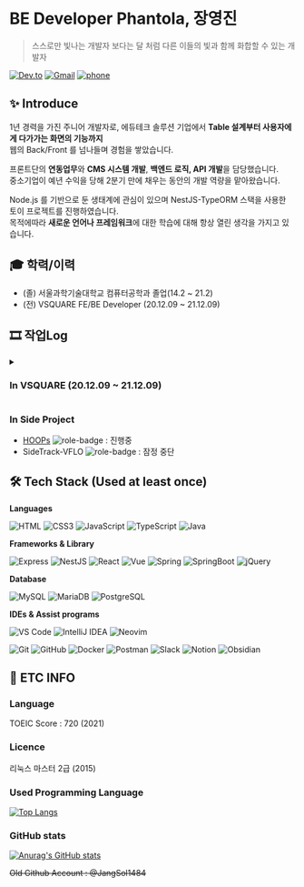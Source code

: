 # BE Developer Phantola, 장영진

> 스스로만 빛나는 개발자 보다는 달 처럼 다른 이들의 빛과 함께 화합할 수 있는 개발자

[![Dev.to](https://img.shields.io/badge/Phantola's%20dev.to-0A0A0A.svg?&style=for-the-badge&logo=dev.to&logoColor=white)](https://dev.to/jangluna)
[![Gmail](https://img.shields.io/badge/devmonarch0115@gmail.com-EA4335.svg?&style=for-the-badge&logo=Gmail&logoColor=white)](mailto:devmonarch0115@gmail.com)
[![phone](https://img.shields.io/badge/📱-010%207472%200453-blue?style=for-the-badge)](tel:01074720453)

## ✨ Introduce

1년 경력을 가진 주니어 개발자로, 에듀테크 솔루션 기업에서 **Table 설계부터 사용자에게 다가가는 화면의 기능까지**  
웹의 Back/Front 를 넘나들며 경험을 쌓았습니다.

프론트단의 **연동업무**와 **CMS 시스템 개발**, **백엔드 로직, API 개발**을 담당했습니다.  
중소기업이 예년 수익을 당해 2분기 만에 채우는 동안의 개발 역량을 맡아왔습니다.

Node.js 를 기반으로 둔 생태계에 관심이 있으며 NestJS-TypeORM 스택을 사용한 토이 프로젝트를 진행하였습니다.  
목적에따라 **새로운 언어나 프레임워크**에 대한 학습에 대해 항상 열린 생각을 가지고 있습니다.

## 🎓 학력/이력

- (졸) 서울과학기술대학교 컴퓨터공학과 졸업(14.2 ~ 21.2)
- (전) VSQUARE FE/BE Developer (20.12.09 ~ 21.12.09)

## 🎞 작업Log

<details>
  <summary><h3>In VSQUARE (20.12.09 ~ 21.12.09)</h3></summary>
  <div markdown="1">
    
|IDE|Groupware|CI/CD|Version Control|
|----|----|----|----|
|IntelliJ IDEA| Slack, Zeplin, FileZilla|Zenkins|Git

#### 📜 진행 프로젝트, 업무 요약

- [**총신대학교**](http://www.chongshin.ac.kr) ![role-badge](https://img.shields.io/badge/Role-FE-red)

  - JavaScript, HTML5/CSS. 퍼블리싱 작업 및 프론트 연동
  - 백오피스 연동 (학생 조회, 증명서 출력, 기타 기존 시스템과의 마이그레이션 작업)

- [**자생한방병원**](https://jaseng.education) ![role-badge](https://img.shields.io/badge/Role-FE-red)
  - 퍼블리싱
  - 내부 이메일 발송 로직 구현
  - 내부 LMS 수료증 PDF 파일 구현
  - 유료강의 쿠폰 기능 Table 설계, SQL 구현, API 설계 및 구현, 프론트 연동.
- [**한국여성인권진흥원**](http://edu.stop.or.kr) ![role-badge](https://img.shields.io/badge/Role-FE-red)
  - 퍼블리싱
  - 메뉴 및 데이터 연동
  - 회원가입/로그인 구현
  - JavaScript 를 사용한 캐로셀 개발 및 애니메이션 구현
  - 회원가입 부터 수료증 출력 까지 플로우의 프론트 비즈니스 로직 개발 (LMS)
- [**정화예술대학교 메인페이지 및 학사정보시스템**](http://jb.ac.kr) ![role-badge](https://img.shields.io/badge/Role-FE/BE-blueviolet)
  - 메인 페이지 컨텐츠 연동
  - 내부 CMS 페이지 3rd party 라이브러리 연동 (Chart.js)
  - 내부 CMS 페이지 전반적인 데이터 연동
  - 내부 CMS 페이지 Table 설계 및 SQL 개발 (학생 상담 기능)
  - 내부 CMS 페이지 API 개발 (학생 상담 기능)
  - 전반적인 백오피스 및 메인페이지 유지보수
- [**어린이급식관리지원센터**](https://eip.ccfsm.or.kr/) ![role-badge](https://img.shields.io/badge/Role-BE-skyblue)
- [**어린이급식관리지원센터 식단관리서비스**](https://menuplan.ccfsm.or.kr/) ![role-badge](https://img.shields.io/badge/Role-BE-skyblue)
  - CMS 페이지 퍼블리싱 작업 및 프론트 연동
  - 식단표 편집기능 구현
  - 식단표, 레시피, 음식, 영양소 백엔드 로직 개발
  - 관련 기능 API 설계 및 SQL 개발
  - 식단표 작성 화면 연동 및 로직 개발
  - 식단표, 영양소 통계 Excel file export 로직 개발
  - 기타 비즈니스 로직 구현 (LMS)
  - 시스템 유지보수
- **Project Cygnus** - Spring, Mybatis / jQuery, VaniliaJS 이용한 E-commerce 솔루션
  - 회원정보 Table 설계 및 SQL 구현
  - 상품 Table 설계 및 관련 CRUD 기능 개발
  - 상품 카테고리 기능 개발
  - 상품 프리뷰 영상 플레이어 개발
  - PG사 결제모듈(이니시스) 연동
    </div>
  </details>

### In Side Project

- [HOOPs](https://hoops.janglunalab.com/) ![role-badge](https://img.shields.io/badge/Role-FE/BE-blueviolet) : 진행중
- SideTrack-VFLO ![role-badge](https://img.shields.io/badge/Role-BE-skyblue) : 잠정 중단

## 🛠 Tech Stack (Used at least once)

**Languages**

![HTML](https://img.shields.io/badge/html5-E34F26.svg?&style=for-the-badge&logo=html5&logoColor=white)
![CSS3](https://img.shields.io/badge/CSS3-1572B6.svg?&style=for-the-badge&logo=CSS3&logoColor=white)
![JavaScript](https://img.shields.io/badge/JavaScript-f7df12.svg?&style=for-the-badge&logo=JavaScript&logoColor=black)
![TypeScript](https://img.shields.io/badge/TypeScript-3178C6.svg?&style=for-the-badge&logo=TypeScript&logoColor=white)
![Java](https://img.shields.io/badge/Java-00736.svg?&style=for-the-badge&logo=Java&logoColor=white)

**Frameworks & Library**

![Express](https://img.shields.io/badge/Express-000000.svg?&style=for-the-badge&logo=Express&logoColor=white)
![NestJS](https://img.shields.io/badge/NestJS-E0234E.svg?&style=for-the-badge&logo=NestJS&logoColor=white)
![React](https://img.shields.io/badge/React-61DAFB.svg?&style=for-the-badge&logo=React&logoColor=black)
![Vue](https://img.shields.io/badge/Vue.js-4FC08D.svg?&style=for-the-badge&logo=Vue.js&logoColor=white)
![Spring](https://img.shields.io/badge/Spring-6DB33F.svg?&style=for-the-badge&logo=Spring&logoColor=white)
![SpringBoot](https://img.shields.io/badge/Spring%20Boot-6DB33F.svg?&style=for-the-badge&logo=SpringBoot&logoColor=white)
![jQuery](https://img.shields.io/badge/jQuery-0769AD.svg?&style=for-the-badge&logo=jQuery&logoColor=white)

**Database**

![MySQL](https://img.shields.io/badge/MySQL-4479A1.svg?&style=for-the-badge&logo=MySQL&logoColor=white)
![MariaDB](https://img.shields.io/badge/MariaDB-003545.svg?&style=for-the-badge&logo=MariaDB&logoColor=white)
![PostgreSQL](https://img.shields.io/badge/PostgreSQL-4169E1.svg?&style=for-the-badge&logo=PostgreSQL&logoColor=white)

**IDEs & Assist programs**

![VS Code](https://img.shields.io/badge/Visual%20Studio%20Code-007ACC.svg?&style=for-the-badge&logo=VisualStudioCode&logoColor=white)
![IntelliJ IDEA](https://img.shields.io/badge/IntelliJ%20IDEA-000000.svg?&style=for-the-badge&logo=IntelliJIDEA&logoColor=white)
![Neovim](https://img.shields.io/badge/Neovim-57A143.svg?&style=for-the-badge&logo=Neovim&logoColor=white)

![Git](https://img.shields.io/badge/Git-F05032.svg?&style=for-the-badge&logo=Git&logoColor=white)
![GitHub](https://img.shields.io/badge/GitHub-181717.svg?&style=for-the-badge&logo=GitHub&logoColor=white)
![Docker](https://img.shields.io/badge/Docker-2496ED.svg?&style=for-the-badge&logo=Docker&logoColor=white)
![Postman](https://img.shields.io/badge/Postman-FF6C37.svg?&style=for-the-badge&logo=Postman&logoColor=white)
![Slack](https://img.shields.io/badge/Slack-4A154B.svg?&style=for-the-badge&logo=Slack&logoColor=white)
![Notion](https://img.shields.io/badge/Notion-000000.svg?&style=for-the-badge&logo=Notion&logoColor=white)
![Obsidian](https://img.shields.io/badge/Obsidian-483699.svg?&style=for-the-badge&logo=Obsidian&logoColor=white)

## 🚬 ETC INFO

### Language

TOEIC Score : 720 (2021)

### Licence

리눅스 마스터 2급 (2015)

### Used Programming Language

[![Top Langs](https://github-readme-stats.vercel.app/api/top-langs/?username=jangluna&layout=compact)](https://github.com/jangluna/github-readme-stats)

### GitHub stats

[![Anurag's GitHub stats](https://github-readme-stats.vercel.app/api?username=jangluna&theme=great-gatsby&show_icons=true)](https://github.com/jangluna/github-readme-stats)

~~Old Github Account : @JangSol1484~~
